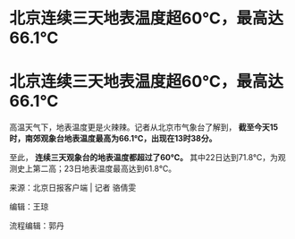 # 北京连续三天地表温度超60℃，最高达66.1℃

# 北京连续三天地表温度超60℃，最高达66.1℃

高温天气下，地表温度更是火辣辣。记者从北京市气象台了解到， **截至今天15时，南郊观象台地表温度最高为66.1℃，出现在13时38分。**

至此， **连续三天观象台的地表温度都超过了60℃。** 其中22日达到71.8℃，为观测史上第二高；23日地表温度最高达到61.8℃。

来源：北京日报客户端 | 记者 骆倩雯

编辑：王琼

流程编辑：郭丹

